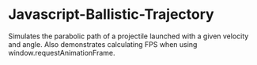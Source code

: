 # Javascript-Ballistic-Trajectory

Simulates the parabolic path of a projectile launched with a given velocity and angle.
Also demonstrates calculating FPS when using window.requestAnimationFrame.
